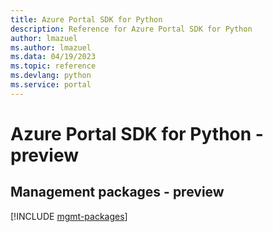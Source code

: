 ```yaml
---
title: Azure Portal SDK for Python
description: Reference for Azure Portal SDK for Python
author: lmazuel
ms.author: lmazuel
ms.data: 04/19/2023
ms.topic: reference
ms.devlang: python
ms.service: portal
---
```

# Azure Portal SDK for Python - preview

## Management packages - preview
[!INCLUDE [mgmt-packages](portal-mgmt-index.md)]